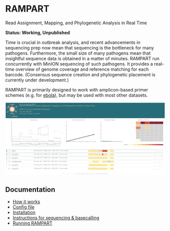 # RAMPART
Read Assignment, Mapping, and Phylogenetic Analysis in Real Time

**Status: Working, Unpublished**

Time is crucial in outbreak analysis, and recent advancements in sequencing prep now mean that sequencing is the bottleneck for many pathogens.
Furthermore, the small size of many pathogens mean that insightful sequence data is obtained in a matter of minutes.
RAMPART run concurrently with MinION sequencing of such pathogens.
It provides a real-time overview of genome coverage and reference matching for each barcode.
(Consensus sequence creation and phylogenetic placement is currently under development.)

RAMPART is primarily designed to work with amplicon-based primer schemes (e.g. for [ebola](https://github.com/artic-network/primer-schemes)), but may be used with most other datasets.


![](docs/overview.gif)



## Documentation

* [How it works](docs/overview.md)
* [Config file](docs/config.md)
* [Installation](docs/installation.md)
* [Instructions for sequencing & basecalling](docs/sequencing.md)
* [Running RAMPART](docs/run.md)
